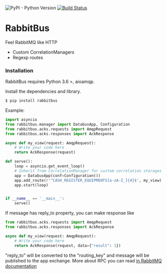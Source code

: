 ![PyPI - Python Version](https://img.shields.io/pypi/pyversions/rabbitbus)
[![Build Status](https://travis-ci.org/shadrus/rabbitbus.svg?branch=master)](https://travis-ci.org/shadrus/rabbitbus)
# RabbitBus

Feel RabbitMQ like HTTP

  - Custom CorrelationManagers
  - Regexp routes


### Installation

RabbitBus requires Python 3.6 >, aioamqp.

Install the dependencies and library.

```sh
$ pip install rabbitbus
```

Example:

```python
import asyncio
from rabbitbus.manager import DatabusApp, Configuration
from rabbitbus.acks.requests import AmqpRequest
from rabbitbus.acks.responses import AckResponse

async def my_view(request: AmqpRequest):
    # Write your code here
    return AckResponse(request)

def serve():
    loop = asyncio.get_event_loop()
    # Inherit from CorrelationManager for custom correlation storages
    app = DatabusApp(conf=Configuration())
    app.add_route(r'^CASH_REGISTER_EQUIPMENTS[a-zA-Z_]{4}$', my_view)
    app.start(loop)


if __name__ == '__main__':
    serve()
```

If message has reply_to property, you can make response like

```python
from rabbitbus.acks.requests import AmqpRequest
from rabbitbus.acks.responses import AckResponse

async def my_view(request: AmqpRequest):
    # Write your code here
    return AckResponse(request, data={"result": 1})
```

"reply_to" will be converted to the "routing_key" and message will be published to the app exchange.
More about RPC you can read [in RabbitMQ documentation](https://www.rabbitmq.com/tutorials/tutorial-six-python.html)
